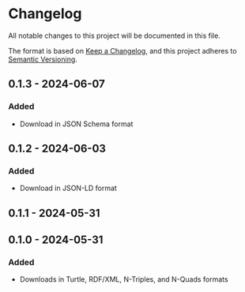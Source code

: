 # Changelog

All notable changes to this project will be documented in this file.

The format is based on [Keep a Changelog](https://keepachangelog.com/en/1.0.0/),
and this project adheres to [Semantic Versioning](https://semver.org/spec/v2.0.0.html).

## 0.1.3 - 2024-06-07
### Added
- Download in JSON Schema format

## 0.1.2 - 2024-06-03
### Added
- Download in JSON-LD format

## 0.1.1 - 2024-05-31

## 0.1.0 - 2024-05-31
### Added
- Downloads in Turtle, RDF/XML, N-Triples, and N-Quads formats
